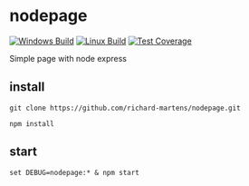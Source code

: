 # nodepage
[![Windows Build][appveyor-image]][appveyor-url]
[![Linux Build][travis-image]][travis-url]
[![Test Coverage][coveralls-image]][coveralls-url]

Simple page with node express

## install

```
git clone https://github.com/richard-martens/nodepage.git

npm install 
```

## start

```
set DEBUG=nodepage:* & npm start
```                 

[appveyor-image]: https://img.shields.io/appveyor/ci/richard-martens/nodepage/master.svg?label=windows
[appveyor-url]: https://ci.appveyor.com/project/richard-martens/nodepage
[travis-image]: https://img.shields.io/travis/richard-martens/nodepage/master.svg?label=linux
[travis-url]: https://travis-ci.org/richard-martens/nodepage
[coveralls-image]: https://img.shields.io/coveralls/richard-martens/nodepage/master.svg
[coveralls-url]: https://coveralls.io/r/richard-martens/nodepage?branch=master

